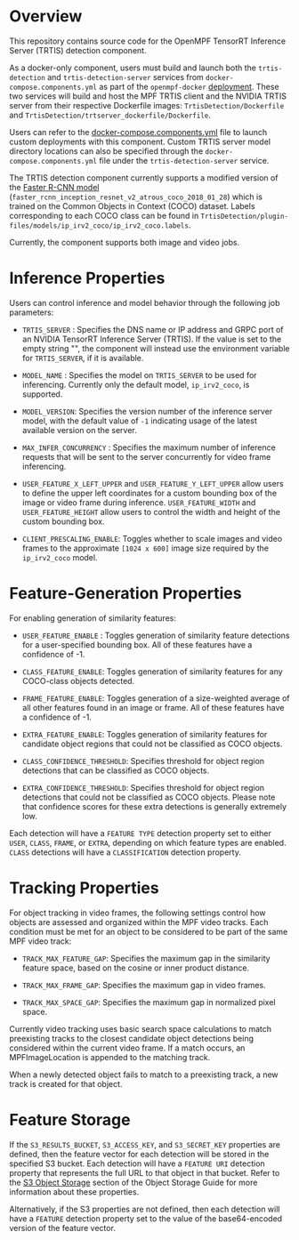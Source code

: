 # Overview

This repository contains source code for the OpenMPF TensorRT Inference Server
(TRTIS) detection component.

As a docker-only component, users must build and launch both the `trtis-detection` and `trtis-detection-server` services
from `docker-compose.components.yml` as part of the `openmpf-docker` [deployment](https://github.com/openmpf/openmpf-docker/tree/develop). These two services
will build and host the MPF TRTIS client and the NVIDIA TRTIS server from their respective Dockerfile images:
`TrtisDetection/Dockerfile` and `TrtisDetection/trtserver_dockerfile/Dockerfile`.

Users can refer to the
[docker-compose.components.yml](https://github.com/openmpf/openmpf-docker/blob/develop/docker-compose.components.yml)
file to launch custom deployments with this component.
Custom TRTIS server model directory locations can also be specified through the `docker-compose.components.yml` file under the `trtis-detection-server` service.

The TRTIS detection component currently supports a modified version of the [Faster R-CNN model](https://github.com/tensorflow/models/blob/master/research/object_detection/g3doc/detection_model_zoo.md)
(`faster_rcnn_inception_resnet_v2_atrous_coco_2018_01_28`)
which is trained on the Common Objects in Context (COCO) dataset. Labels corresponding to each COCO class can be found
in `TrtisDetection/plugin-files/models/ip_irv2_coco/ip_irv2_coco.labels`.

Currently, the component supports both image and video jobs.

# Inference Properties

Users can control inference and model behavior through the following job parameters:

* `TRTIS_SERVER` : Specifies the DNS name or IP address and GRPC port of an NVIDIA TensorRT Inference Server (TRTIS). If the value is set to the empty string "", the component will instead use the environment variable for `TRTIS_SERVER`, if it is available.

* `MODEL_NAME` : Specifies the model on `TRTIS_SERVER` to be used for inferencing. Currently only the default model, `ip_irv2_coco`, is supported.

* `MODEL_VERSION`: Specifies the version number of the inference server model, with the default value of `-1` indicating usage of the latest available version on the server.

* `MAX_INFER_CONCURRENCY` : Specifies the maximum number of inference requests that will be sent to the server concurrently for video frame inferencing.

* `USER_FEATURE_X_LEFT_UPPER` and `USER_FEATURE_Y_LEFT_UPPER` allow users to define the upper left coordinates for a custom bounding box of the image or video frame during inference. `USER_FEATURE_WIDTH` and `USER_FEATURE_HEIGHT` allow users to control the width and height of the custom bounding box.

* `CLIENT_PRESCALING_ENABLE`: Toggles whether to scale images and video frames to the approximate `[1024 x 600]` image size required by the `ip_irv2_coco` model.

# Feature-Generation Properties

For enabling generation of similarity features:

* `USER_FEATURE_ENABLE` : Toggles generation of similarity feature detections for a user-specified bounding box. All of these features have a confidence of -1.

* `CLASS_FEATURE_ENABLE`: Toggles generation of similarity features for any COCO-class objects detected.

* `FRAME_FEATURE_ENABLE`: Toggles generation of a size-weighted average of all other features found in an image or frame. All of these features have a confidence of -1.

* `EXTRA_FEATURE_ENABLE`: Toggles generation of similarity features for candidate object regions that could not be classified as COCO objects.

* `CLASS_CONFIDENCE_THRESHOLD`: Specifies threshold for object region detections that can be classified as COCO objects.

* `EXTRA_CONFIDENCE_THRESHOLD`: Specifies threshold for object region detections that could not be classified as COCO objects. Please note that confidence scores for these extra detections is generally extremely low.

Each detection will have a `FEATURE TYPE` detection property set to either `USER`, `CLASS`, `FRAME`, or `EXTRA`, depending on which feature types are enabled. `CLASS` detections will have a `CLASSIFICATION` detection property.

# Tracking Properties

For object tracking in video frames, the following settings control how objects are assessed and organized within the MPF video tracks.
Each condition must be met for an object to be considered to be part of the same MPF video track:

* `TRACK_MAX_FEATURE_GAP`: Specifies the maximum gap in the similarity feature space, based on the cosine or inner product distance.

* `TRACK_MAX_FRAME_GAP`: Specifies the maximum gap in video frames.

* `TRACK_MAX_SPACE_GAP`: Specifies the maximum gap in normalized pixel space.

Currently video tracking uses basic search space calculations to match preexisting tracks to the closest candidate object detections being considered within the current video frame. If a match occurs, an MPFImageLocation is appended to the matching track.

When a newly detected object fails to match to a preexisting track, a new track is created for that object.

# Feature Storage

If the `S3_RESULTS_BUCKET`, `S3_ACCESS_KEY`, and `S3_SECRET_KEY` properties are defined, then the feature vector for each detection will be stored in the specified S3 bucket. Each detection will have a `FEATURE URI` detection property that represents the full URL to that object in that bucket. Refer to the [S3 Object Storage](https://openmpf.github.io/docs/site/Object-Storage-Guide/index.html#s3-object-storage) section of the Object Storage Guide for more information about these properties.

Alternatively, if the S3 properties are not defined, then each detection will have a `FEATURE` detection property set to the value of the base64-encoded version of the feature vector.